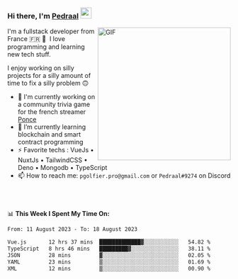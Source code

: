 ### Hi there, I'm <a href="https://pedraal.dev" target="_blank">Pedraal</a> <img src="https://media.giphy.com/media/hvRJCLFzcasrR4ia7z/giphy.gif" width="25px">
<img align="right" alt="GIF" src="https://pedraal.dev/avatar.png" width="300" height="300" />

I'm a fullstack developer from France 🇫🇷 🥖 &nbsp;I love programming and learning new
tech stuff.

I enjoy working on silly projects for a silly amount of time to fix a silly problem 🙃

- 🔭  I'm currently working on a community trivia game for the french streamer <a href="https://twitch.tv/ponce" target="_blank">Ponce</a>
- 🌱 I’m currently learning blockchain and smart contract programming
- ⚡ Favorite techs : VueJs &bull; NuxtJs &bull; TailwindCSS &bull; Deno &bull; Mongodb &bull; TypeScript
- 📫 How to reach me: `pgolfier.pro@gmail.com` or `Pedraal#9274` on Discord

<br>
<br>

📊 **This Week I Spent My Time On:**
<!--START_SECTION:waka-->

```txt
From: 11 August 2023 - To: 18 August 2023

Vue.js       12 hrs 37 mins  █████████████▓░░░░░░░░░░░   54.82 %
TypeScript   8 hrs 46 mins   █████████▓░░░░░░░░░░░░░░░   38.11 %
JSON         28 mins         ▓░░░░░░░░░░░░░░░░░░░░░░░░   02.05 %
YAML         23 mins         ▒░░░░░░░░░░░░░░░░░░░░░░░░   01.69 %
XML          12 mins         ▒░░░░░░░░░░░░░░░░░░░░░░░░   00.90 %
```

<!--END_SECTION:waka-->
